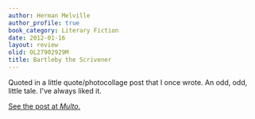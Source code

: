 ```yaml
---
author: Herman Melville
author_profile: true
book_category: Literary Fiction
date: 2012-01-16
layout: review
olid: OL27902929M
title: Bartleby the Scrivener
---
```


Quoted in a little quote/photocollage post that I once wrote. An odd, odd, little tale. I've always liked it.

[See the post at *Multo*.](https://multoghost.wordpress.com/2012/01/16/a-daisy-chain-of-words-and-pictures/)
